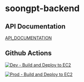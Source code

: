 # soongpt-backend

## API Documentation
[API_DOCUMENTATION](./src/main/resources/api/API_DOCUMENTATION.md)


## Github Actions
[![Dev - Build and Deploy to EC2](https://github.com/yourssu/soongpt-backend/actions/workflows/dev.yml/badge.svg)](https://github.com/yourssu/soongpt-backend/actions/workflows/dev.yml)  

[![Prod - Build and Deploy to EC2](https://github.com/yourssu/soongpt-backend/actions/workflows/prod.yml/badge.svg)](https://github.com/yourssu/soongpt-backend/actions/workflows/prod.yml)    
